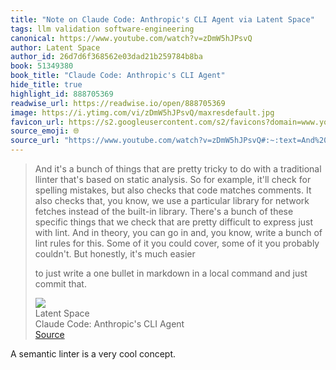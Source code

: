 ```yaml
---
title: "Note on Claude Code: Anthropic's CLI Agent via Latent Space"
tags: llm validation software-engineering
canonical: https://www.youtube.com/watch?v=zDmW5hJPsvQ
author: Latent Space
author_id: 26d7d6f368562e03dad21b259784b8ba
book: 51349380
book_title: "Claude Code: Anthropic's CLI Agent"
hide_title: true
highlight_id: 888705369
readwise_url: https://readwise.io/open/888705369
image: https://i.ytimg.com/vi/zDmW5hJPsvQ/maxresdefault.jpg
favicon_url: https://s2.googleusercontent.com/s2/favicons?domain=www.youtube.com
source_emoji: 🌐
source_url: "https://www.youtube.com/watch?v=zDmW5hJPsvQ#:~:text=And%20it%27s%20a,just%20commit%20that."
---
```


> And it's a bunch of things that are pretty tricky to do with a traditional llinter that's based on static analysis. So for example, it'll check for spelling mistakes, but also checks that code matches comments. It also checks that, you know, we use a particular library for network fetches instead of the built-in library. There's a bunch of these specific things that we check that are pretty difficult to express just with lint. And in theory, you can go in and, you know, write a bunch of lint rules for this. Some of it you could cover, some of it you probably couldn't. But honestly, it's much easier
> 
> to just write a one bullet in markdown in a local command and just commit that.
> <div class="quoteback-footer"><div class="quoteback-avatar"><img class="mini-favicon" src="https://s2.googleusercontent.com/s2/favicons?domain=www.youtube.com"></div><div class="quoteback-metadata"><div class="metadata-inner"><span style="display:none">FROM:</span><div aria-label="Latent Space" class="quoteback-author"> Latent Space</div><div aria-label="Claude Code: Anthropic's CLI Agent" class="quoteback-title"> Claude Code: Anthropic's CLI Agent</div></div></div><div class="quoteback-backlink"><a target="_blank" aria-label="go to the full text of this quotation" rel="noopener" href="https://www.youtube.com/watch?v=zDmW5hJPsvQ#:~:text=And%20it%27s%20a,just%20commit%20that." class="quoteback-arrow"> Source</a></div></div>

A semantic linter is a very cool concept.